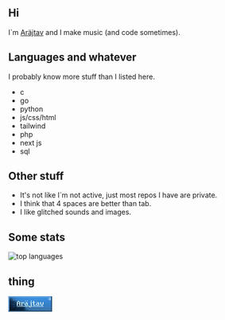 ## Hi
I\`m [Aräjtav](https://arajtav.com/) and I make music (and code sometimes).  

## Languages and whatever
I probably know more stuff than I listed here.
- c
- go
- python
- js/css/html
- tailwind
- php
- next js
- sql

## Other stuff
- It's not like I\`m not active, just most repos I have are private.
- I think that 4 spaces are better than tab.
- I like glitched sounds and images.

## Some stats
<img alt="top languages" src="https://github-readme-stats.vercel.app/api/top-langs/?username=arajtav&theme=transparent" />

## thing
![read exif or whatever](https://github.com/arajtav/arajtav/blob/main/8831.gif)
